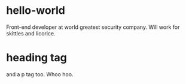 # hello-world
Front-end developer at world greatest security company.
Will work for skittles and licorice.
<h1>heading tag</h1>
<p>and a p tag too. Whoo hoo.</p>
